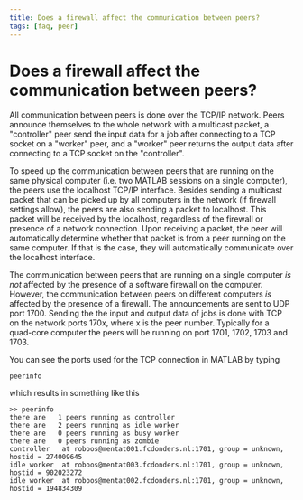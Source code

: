 ```yaml
---
title: Does a firewall affect the communication between peers?
tags: [faq, peer]
---
```


# Does a firewall affect the communication between peers?

All communication between peers is done over the TCP/IP network. Peers announce themselves to the whole network with a multicast packet, a "controller" peer send the input data for a job after connecting to a TCP socket on a "worker" peer, and a "worker" peer returns the output data after connecting to a TCP socket on the "controller".

To speed up the communication between peers that are running on the same physical computer (i.e. two MATLAB sessions on a single computer), the peers use the localhost TCP/IP interface. Besides sending a multicast packet that can be picked up by all computers in the network (if firewall settings allow), the peers are also sending a packet to localhost. This packet will be received by the localhost, regardless of the firewall or presence of a network connection. Upon receiving a packet, the peer will automatically determine whether that packet is from a peer running on the same computer. If that is the case, they will automatically communicate over the localhost interface.

The communication between peers that are running on a single computer *is not* affected by the presence of a software firewall on the computer. However, the communication between peers on different computers *is* affected by the presence of a firewall. The announcements are sent to UDP port 1700. Sending the the input and output data of jobs is done with TCP on the network ports 170x, where x is the peer number. Typically for a quad-core computer the peers will be running on port 1701, 1702, 1703 and 1703.

You can see the ports used for the TCP connection in MATLAB by typing

    peerinfo

which results in something like this

    >> peerinfo
    there are   1 peers running as controller
    there are   2 peers running as idle worker
    there are   0 peers running as busy worker
    there are   0 peers running as zombie
    controller   at roboos@mentat001.fcdonders.nl:1701, group = unknown, hostid = 274009645
    idle worker  at roboos@mentat003.fcdonders.nl:1701, group = unknown, hostid = 902023272
    idle worker  at roboos@mentat002.fcdonders.nl:1701, group = unknown, hostid = 194834309
